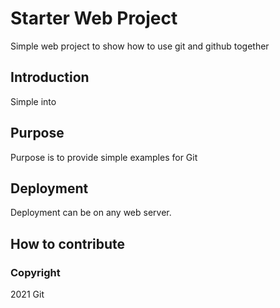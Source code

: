 # Starter Web Project

Simple web project to show how to use git and github together
## Introduction

Simple into

## Purpose

Purpose is to provide simple examples for Git

## Deployment

Deployment can be on any web server.

## How to contribute


### Copyright
2021 Git